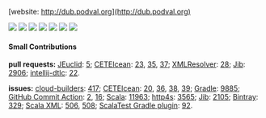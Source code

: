 [website: http://dub.podval.org](http://dub.podval.org)

![](https://img.shields.io/badge/OS-Linux-informational?logo=linux)
![](https://img.shields.io/badge/OS-Red_Hat-informational?logo=red-hat&logoColor=red)
![](https://img.shields.io/badge/IDE-Intellij-important?logo=intellij-idea)
[![](https://img.shields.io/badge/Code-Scala-critical?logo=Scala&logoColor=red)](https://www.scala-lang.org/)
![](https://img.shields.io/badge/Tools-Gradle-important?logo=Gradle)
![](https://img.shields.io/badge/Tools-Docker-informational?logo=Docker)
![](https://img.shields.io/badge/Cloud-GCP-informational?logo=google-cloud)

#### Small Contributions ####
**pull requests:**
[JEuclid](https://github.com/rototor/jeuclid):
 [5](https://github.com/rototor/jeuclid/pull/5);
[CETEIcean](https://github.com/TEIC/CETEIcean):
 [23](https://github.com/TEIC/CETEIcean/pull/23),
 [35](https://github.com/TEIC/CETEIcean/pull/35),
 [37](https://github.com/TEIC/CETEIcean/pull/37);
[XMLResolver](https://github.com/ndw/xmlresolver):
 [28](https://github.com/ndw/xmlresolver/pull/28);
[Jib](https://github.com/GoogleContainerTools/jib):
 [2906](https://github.com/GoogleContainerTools/jib/pull/2906);
[intellij-dtlc](https://github.com/owo-lang/intellij-dtlc):
 [22](https://github.com/owo-lang/intellij-dtlc/pull/22).

**issues:**
[cloud-builders](https://github.com/GoogleCloudPlatform/cloud-builders):
 [417](https://github.com/GoogleCloudPlatform/cloud-builders/issues/417);
[CETEIcean](https://github.com/TEIC/CETEIcean):
 [20](https://github.com/TEIC/CETEIcean/issues/20),
 [36](https://github.com/TEIC/CETEIcean/issues/36),
 [38](https://github.com/TEIC/CETEIcean/issues/38),
 [39](https://github.com/TEIC/CETEIcean/issues/39);
[Gradle](https://github.com/gradle/gradle):
 [9885](https://github.com/gradle/gradle/issues/9855);
[GitHub Commit Action](https://github.com/github-actions-x/commit):
 [2](https://github.com/github-actions-x/commit/issues/2),
 [16](https://github.com/github-actions-x/commit/issues/16);
[Scala](https://github.com/scala/bug/):
 [11963](https://github.com/scala/bug/issues/11963);
[http4s](https://github.com/http4s/http4s):
 [3565](https://github.com/http4s/http4s/issues/3565);
[Jib](https://github.com/GoogleContainerTools/jib):
 [2105](https://github.com/GoogleContainerTools/jib/issues/2105);
[Bintray](https://github.com/bintray):
 [329](https://github.com/bintray/gradle-bintray-plugin/issues/329);
[Scala XML](https://github.com/scala/scala-xml):
 [506](https://github.com/scala/scala-xml/issues/506),
 [508](https://github.com/scala/scala-xml/issues/508);
[ScalaTest Gradle plugin](https://github.com/maiflai):
 [92](https://github.com/maiflai/gradle-scalatest/issues/92).
